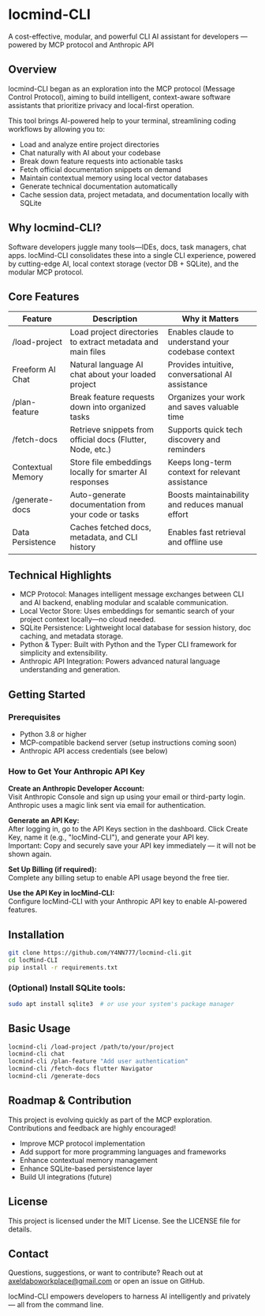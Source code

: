 # locmind-CLI

A cost-effective, modular, and powerful CLI AI assistant for developers — powered by MCP protocol and Anthropic API

## Overview

locmind-CLI began as an exploration into the MCP protocol (Message Control Protocol), aiming to build intelligent, context-aware software assistants that prioritize privacy and local-first operation.

This tool brings AI-powered help to your terminal, streamlining coding workflows by allowing you to:

- Load and analyze entire project directories
- Chat naturally with AI about your codebase
- Break down feature requests into actionable tasks
- Fetch official documentation snippets on demand
- Maintain contextual memory using local vector databases
- Generate technical documentation automatically
- Cache session data, project metadata, and documentation locally with SQLite

## Why locmind-CLI?

Software developers juggle many tools—IDEs, docs, task managers, chat apps. locMind-CLI consolidates these into a single CLI experience, powered by cutting-edge AI, local context storage (vector DB + SQLite), and the modular MCP protocol.

## Core Features

| Feature              | Description                                               | Why it Matters                                      |
|---------------------|-----------------------------------------------------------|-----------------------------------------------------|
| /load-project        | Load project directories to extract metadata and main files | Enables claude to understand your codebase context |
| Freeform AI Chat     | Natural language AI chat about your loaded project        | Provides intuitive, conversational AI assistance    |
| /plan-feature        | Break feature requests down into organized tasks          | Organizes your work and saves valuable time         |
| /fetch-docs          | Retrieve snippets from official docs (Flutter, Node, etc.)| Supports quick tech discovery and reminders         |
| Contextual Memory    | Store file embeddings locally for smarter AI responses    | Keeps long-term context for relevant assistance     |
| /generate-docs       | Auto-generate documentation from your code or tasks       | Boosts maintainability and reduces manual effort    |
| Data Persistence   | Caches fetched docs, metadata, and CLI history            | Enables fast retrieval and offline use              |

## Technical Highlights

- MCP Protocol: Manages intelligent message exchanges between CLI and AI backend, enabling modular and scalable communication.
- Local Vector Store: Uses embeddings for semantic search of your project context locally—no cloud needed.
- SQLite Persistence: Lightweight local database for session history, doc caching, and metadata storage.
- Python & Typer: Built with Python and the Typer CLI framework for simplicity and extensibility.
- Anthropic API Integration: Powers advanced natural language understanding and generation.

## Getting Started

### Prerequisites

- Python 3.8 or higher
- MCP-compatible backend server (setup instructions coming soon)
- Anthropic API access credentials (see below)

### How to Get Your Anthropic API Key

**Create an Anthropic Developer Account:**  
Visit Anthropic Console and sign up using your email or third-party login. Anthropic uses a magic link sent via email for authentication.

**Generate an API Key:**  
After logging in, go to the API Keys section in the dashboard. Click Create Key, name it (e.g., "locMind-CLI"), and generate your API key.  
Important: Copy and securely save your API key immediately — it will not be shown again.

**Set Up Billing (if required):**  
Complete any billing setup to enable API usage beyond the free tier.

**Use the API Key in locMind-CLI:**  
Configure locMind-CLI with your Anthropic API key to enable AI-powered features.

## Installation

```bash
git clone https://github.com/Y4NN777/locmind-cli.git
cd locMind-CLI
pip install -r requirements.txt
```

### (Optional) Install SQLite tools:
```bash
sudo apt install sqlite3  # or use your system's package manager
```

## Basic Usage

```bash
locmind-cli /load-project /path/to/your/project
locmind-cli chat
locmind-cli /plan-feature "Add user authentication"
locmind-cli /fetch-docs flutter Navigator
locmind-cli /generate-docs
```

## Roadmap & Contribution

This project is evolving quickly as part of the MCP exploration. Contributions and feedback are highly encouraged!

- Improve MCP protocol implementation
- Add support for more programming languages and frameworks
- Enhance contextual memory management
- Enhance SQLite-based persistence layer
- Build UI integrations (future)

## License

This project is licensed under the MIT License. See the LICENSE file for details.

## Contact

Questions, suggestions, or want to contribute? Reach out at axeldaboworkplace@gmail.com or open an issue on GitHub.

locMind-CLI empowers developers to harness AI intelligently and privately — all from the command line.
````
